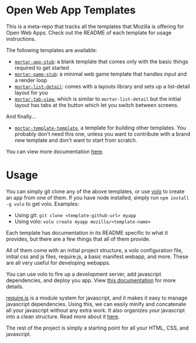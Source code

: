 # Open Web App Templates

This is a meta-repo that tracks all the templates that Mozilla is offering for Open Web Apps. Check out the README of each template for usage instructions.

The following templates are available:

* [`mortar-app-stub`](https://github.com/mozilla/mortar-app-stub): a blank template that comes only with the basic things required to get started
* [`mortar-game-stub`](https://github.com/mozilla/mortar-game-stub): a minimal web game template that handles input and a render loop
* [`mortar-list-detail`](https://github.com/mozilla/mortar-list-detail): comes with a layouts library and sets up a list-detail layout for you
* [`mortar-tab-view`](https://github.com/mozilla/mortar-tab-view), which is similar to `mortar-list-detail` but the initial layout has tabs at the button which let you switch between screens.

And finally...

* [`mortar-template-template`](https://github.com/mozilla/mortar-template-template), a template for building other templates. You probably don't need this one, unless you want to contribute with a brand new template and don't want to start from scratch.

You can view more documentation [here](https://developer.mozilla.org/en-US/docs/Apps/App_templates).

# Usage

You can simply git clone any of the above templates, or use [volo](http://volojs.org/) to create an app from one of them. If you have node installed, simply run `npm install -g volo` to get volo. Examples:

* Using git: `git clone <template-github-url> myapp`
* Using volo: `volo create myapp mozilla/<template-name>`

Each template has documentation in its README specific to what it provides, but there are a few things that all of them provide.

All of them come with an initial project structure, a volo configuration file, initial css and js files, require.js, a basic manifest.webapp, and more. These are all very useful for developing webapps.

You can use volo to fire up a development server, add javascript dependencies, and deploy you app. View [this documentation](https://developer.mozilla.org/en-US/docs/Apps/App_templates) for more details.

[require.js](http://requirejs.org/) is a module system for javascript, and it makes it easy to manage javascript dependencies. Using this, we can easily minify and concatenate all your javascript without any extra work. It also organizes your javascript into a clean structure. Read more about it [here](https://developer.mozilla.org/en-US/docs/Apps/App_templates#What_Now.3F).

The rest of the project is simply a starting point for all your HTML, CSS, and javascript.

